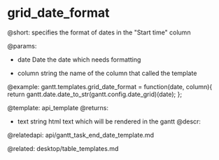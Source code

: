 grid_date_format
=============

@short:
	specifies the format of dates in the "Start time" column
    
@params:
- date			Date		the date which needs formatting
* column			string 			the name of the column that called the template

@example:
gantt.templates.grid_date_format = function(date, column){
    return gantt.date.date_to_str(gantt.config.date_grid)(date);
};

@template:	api_template
@returns:
- text		string		html text which will be rendered in the gantt
@descr:

@relatedapi:
	api/gantt_task_end_date_template.md

@related:
	desktop/table_templates.md